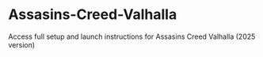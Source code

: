 # Assasins-Creed-Valhalla
Access full setup and launch instructions for Assasins Creed Valhalla (2025 version)
